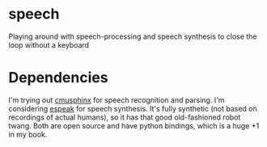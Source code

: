# speech

Playing around with speech-processing and speech synthesis to close the loop without a keyboard

# Dependencies

I'm trying out [cmusphinx](http://cmusphinx.sourceforge.net/) for speech recognition and parsing. I'm considering [espeak](http://espeak.sourceforge.net/) for speech synthesis. It's fully synthetic (not based on recordings of actual humans), so it has that good old-fashioned robot twang. Both are open source and have python bindings, which is a huge +1 in my book.



